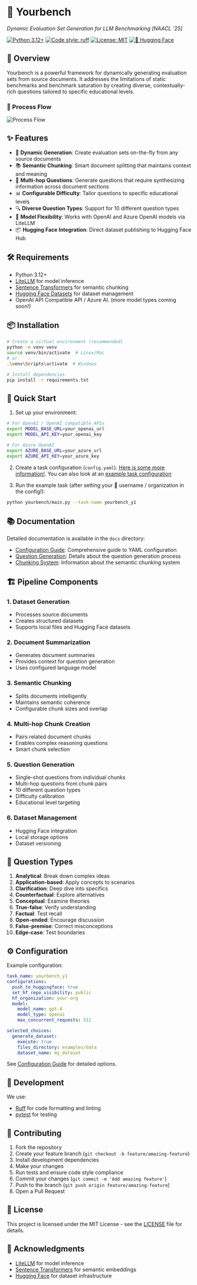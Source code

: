 # 🤗 Yourbench

**Dynamic Evaluation Set Generation for LLM Benchmarking [NAACL '25*]*

[![Python 3.12+](https://img.shields.io/badge/python-3.12+-blue.svg)](https://www.python.org/downloads/)
[![Code style: ruff](https://img.shields.io/badge/code%20style-ruff-000000.svg)](https://github.com/astral-sh/ruff)
[![License: MIT](https://img.shields.io/badge/License-MIT-yellow.svg)](https://opensource.org/licenses/MIT)
[![🤗 Hugging Face](https://img.shields.io/badge/huggingface-datasets-yellow)](https://huggingface.co/docs/datasets)

</div>

## 🌟 Overview

Yourbench is a powerful framework for dynamically generating evaluation sets from source documents. It addresses the limitations of static benchmarks and benchmark saturation by creating diverse, contextually-rich questions tailored to specific educational levels.

### 🔄 Process Flow

![Process Flow](static/images/process-figure.png)

## ✨ Features

- 🔄 **Dynamic Generation**: Create evaluation sets on-the-fly from any source documents
- 📚 **Semantic Chunking**: Smart document splitting that maintains context and meaning
- 🤔 **Multi-hop Questions**: Generate questions that require synthesizing information across document sections
- 📊 **Configurable Difficulty**: Tailor questions to specific educational levels
- 🔍 **Diverse Question Types**: Support for 10 different question types
- 🤖 **Model Flexibility**: Works with OpenAI and Azure OpenAI models via LiteLLM
- 📦 **Hugging Face Integration**: Direct dataset publishing to Hugging Face Hub

## 🛠️ Requirements

- Python 3.12+
- [LiteLLM](https://github.com/BerriAI/litellm) for model inference
- [Sentence Transformers](https://www.sbert.net/) for semantic chunking
- [Hugging Face Datasets](https://huggingface.co/docs/datasets) for dataset management
- OpenAI API Compatible API / Azure AI. (more model types coming soon!)

## 📦 Installation

```bash
# Create a virtual environment (recommended)
python -m venv venv
source venv/bin/activate  # Linux/Mac
# or
.\venv\Scripts\activate  # Windows

# Install dependencies
pip install -r requirements.txt
```

## 🚀 Quick Start

1. Set up your environment:
```bash
# For OpenAI / OpenAI compatible APIs
export MODEL_BASE_URL=your_openai_url
export MODEL_API_KEY=your_openai_key

# For Azure OpenAI
export AZURE_BASE_URL=your_azure_url
export AZURE_API_KEY=your_azure_key
```

2. Create a task configuration (`config.yaml`). [Here is some more information!](docs/configuration.md). You can also look at an [example task configuration](task_configs/yourbench_y1/config.yaml)

3. Run the example task (after setting your 🤗 username / organization in the config!):
```bash
python yourbench/main.py --task-name yourbench_y1
```

## 📚 Documentation

Detailed documentation is available in the `docs` directory:

- [Configuration Guide](docs/configuration.md): Comprehensive guide to YAML configuration
- [Question Generation](docs/question_generation.md): Details about the question generation process
- [Chunking System](docs/chunking.md): Information about the semantic chunking system

## 🏗️ Pipeline Components

### 1. Dataset Generation
- Processes source documents
- Creates structured datasets
- Supports local files and Hugging Face datasets

### 2. Document Summarization
- Generates document summaries
- Provides context for question generation
- Uses configured language model

### 3. Semantic Chunking
- Splits documents intelligently
- Maintains semantic coherence
- Configurable chunk sizes and overlap

### 4. Multi-hop Chunk Creation
- Pairs related document chunks
- Enables complex reasoning questions
- Smart chunk selection

### 5. Question Generation
- Single-shot questions from individual chunks
- Multi-hop questions from chunk pairs
- 10 different question types
- Difficulty calibration
- Educational level targeting

### 6. Dataset Management
- Hugging Face integration
- Local storage options
- Dataset versioning

## 🎯 Question Types

1. **Analytical**: Break down complex ideas
2. **Application-based**: Apply concepts to scenarios
3. **Clarification**: Deep dive into specifics
4. **Counterfactual**: Explore alternatives
5. **Conceptual**: Examine theories
6. **True-false**: Verify understanding
7. **Factual**: Test recall
8. **Open-ended**: Encourage discussion
9. **False-premise**: Correct misconceptions
10. **Edge-case**: Test boundaries

## ⚙️ Configuration

Example configuration:

```yaml
task_name: yourbench_y1
configurations:
  push_to_huggingface: true
  set_hf_repo_visibility: public
  hf_organization: your-org
  model:
    model_name: gpt-4
    model_type: openai
    max_concurrent_requests: 512

selected_choices:
  generate_dataset:
    execute: true
    files_directory: examples/data
    dataset_name: my_dataset
```

See [Configuration Guide](docs/configuration.md) for detailed options.

## 🧰 Development

We use:
- [Ruff](https://github.com/astral-sh/ruff) for code formatting and linting
- [pytest](https://docs.pytest.org/) for testing


## 🤝 Contributing

1. Fork the repository
2. Create your feature branch (`git checkout -b feature/amazing-feature`)
3. Install development dependencies
4. Make your changes
5. Run tests and ensure code style compliance
6. Commit your changes (`git commit -m 'Add amazing feature'`)
7. Push to the branch (`git push origin feature/amazing-feature`)
8. Open a Pull Request

## 📄 License

This project is licensed under the MIT License - see the [LICENSE](LICENSE) file for details.

## 🙏 Acknowledgments

- [LiteLLM](https://github.com/BerriAI/litellm) for model inference
- [Sentence Transformers](https://www.sbert.net/) for semantic embeddings
- [Hugging Face](https://huggingface.co/) for dataset infrastructure
